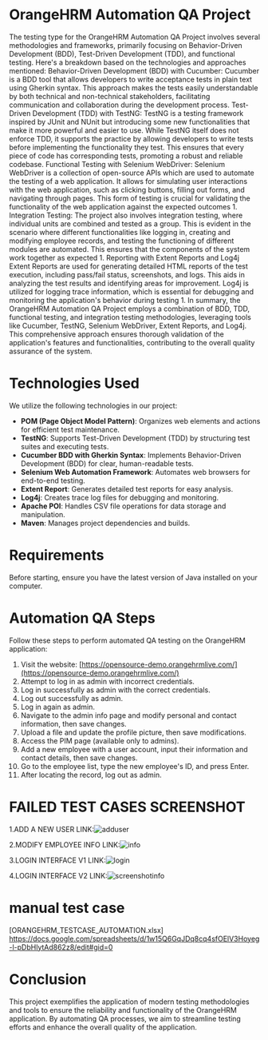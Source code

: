 # OrangeHRM Automation QA Project
The testing type for the OrangeHRM Automation QA Project involves several methodologies and frameworks, primarily focusing on Behavior-Driven Development (BDD), Test-Driven Development (TDD), and functional testing. Here's a breakdown based on the technologies and approaches mentioned:
Behavior-Driven Development (BDD) with Cucumber:
Cucumber is a BDD tool that allows developers to write acceptance tests in plain text using Gherkin syntax. This approach makes the tests easily understandable by both technical and non-technical stakeholders, facilitating communication and collaboration during the development process.
Test-Driven Development (TDD) with TestNG:
TestNG is a testing framework inspired by JUnit and NUnit but introducing some new functionalities that make it more powerful and easier to use. While TestNG itself does not enforce TDD, it supports the practice by allowing developers to write tests before implementing the functionality they test. This ensures that every piece of code has corresponding tests, promoting a robust and reliable codebase.
Functional Testing with Selenium WebDriver:
Selenium WebDriver is a collection of open-source APIs which are used to automate the testing of a web application. It allows for simulating user interactions with the web application, such as clicking buttons, filling out forms, and navigating through pages. This form of testing is crucial for validating the functionality of the web application against the expected outcomes 1.
Integration Testing:
The project also involves integration testing, where individual units are combined and tested as a group. This is evident in the scenario where different functionalities like logging in, creating and modifying employee records, and testing the functioning of different modules are automated. This ensures that the components of the system work together as expected 1.
Reporting with Extent Reports and Log4j
Extent Reports are used for generating detailed HTML reports of the test execution, including pass/fail status, screenshots, and logs. This aids in analyzing the test results and identifying areas for improvement. Log4j is utilized for logging trace information, which is essential for debugging and monitoring the application's behavior during testing 1.
In summary, the OrangeHRM Automation QA Project employs a combination of BDD, TDD, functional testing, and integration testing methodologies, leveraging tools like Cucumber, TestNG, Selenium WebDriver, Extent Reports, and Log4j. This comprehensive approach ensures thorough validation of the application's features and functionalities, contributing to the overall quality assurance of the system.
# Technologies Used

We utilize the following technologies in our project:

- **POM (Page Object Model Pattern)**: Organizes web elements and actions for efficient test maintenance.
- **TestNG**: Supports Test-Driven Development (TDD) by structuring test suites and executing tests.
- **Cucumber BDD with Gherkin Syntax**: Implements Behavior-Driven Development (BDD) for clear, human-readable tests.
- **Selenium Web Automation Framework**: Automates web browsers for end-to-end testing.
- **Extent Report**: Generates detailed test reports for easy analysis.
- **Log4j**: Creates trace log files for debugging and monitoring.
- **Apache POI**: Handles CSV file operations for data storage and manipulation.
- **Maven**: Manages project dependencies and builds.

# Requirements

Before starting, ensure you have the latest version of Java installed on your computer.

# Automation QA Steps

Follow these steps to perform automated QA testing on the OrangeHRM application:

1. Visit the website: [https://opensource-demo.orangehrmlive.com/](https://opensource-demo.orangehrmlive.com/)
2. Attempt to log in as admin with incorrect credentials.
3. Log in successfully as admin with the correct credentials.
4. Log out successfully as admin.
5. Log in again as admin.
6. Navigate to the admin info page and modify personal and contact information, then save changes.
7. Upload a file and update the profile picture, then save modifications.
8. Access the PIM page (available only to admins).
9. Add a new employee with a user account, input their information and contact details, then save changes.
10. Go to the employee list, type the new employee's ID, and press Enter.
11. After locating the record, log out as admin.

# FAILED TEST CASES SCREENSHOT
1.ADD A NEW USER LINK:![adduser](https://github.com/mamedras/OrangeHRM_TestNG_Cucumber_Selenium_Automation/assets/71017688/bb86fa52-8b3b-4f6a-ba68-6163b8b34678)

2.MODIFY EMPLOYEE INFO LINK:![info](https://github.com/mamedras/OrangeHRM_TestNG_Cucumber_Selenium_Automation/assets/71017688/5fc03d87-8eff-4d73-9d3c-b574c90edf97)

3.LOGIN INTERFACE V1 LINK:![login](https://github.com/mamedras/OrangeHRM_TestNG_Cucumber_Selenium_Automation/assets/71017688/441b365b-9979-4a7b-b133-0eb3dff867fa)


4.LOGIN INTERFACE V2 LINK:![screenshotinfo](https://github.com/mamedras/OrangeHRM_TestNG_Cucumber_Selenium_Automation/assets/71017688/0d736541-b379-4884-846b-e9af3bd66632)
 
# manual test case 
[ORANGEHRM_TESTCASE_AUTOMATION.xlsx] https://docs.google.com/spreadsheets/d/1w15Q6GqJDq8cq4sfOElV3Hoyeg-l-pDbHlytAd862z8/edit#gid=0

# Conclusion

This project exemplifies the application of modern testing methodologies and tools to ensure the reliability and functionality of the OrangeHRM application. By automating QA processes, we aim to streamline testing efforts and enhance the overall quality of the application.


